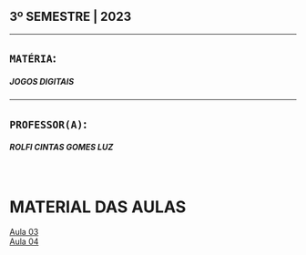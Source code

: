 ## 3º SEMESTRE | 2023
***

## `MATÉRIA`:
##### JOGOS DIGITAIS

***

## `PROFESSOR(A)`:
##### ROLFI CINTAS GOMES LUZ

<br>

# MATERIAL DAS AULAS
[Aula 03](https://cultured-veil-1e2.notion.site/Aula-003-47a087707f9945e4b7b51928e3c4ddae)
<br>
[Aula 04](https://cultured-veil-1e2.notion.site/Aula-004-4ce709ab2d144b1ab57c6d468602d0c0)